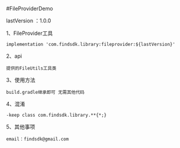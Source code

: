 #FileProviderDemo

lastVersion ：1.0.0

1、FileProvider工具

    implementation 'com.findsdk.library:fileprovider:${lastVersion}'

2、api

    提供的FileUtils工具类
        
3、使用方法

    build.gradle继承即可 无需其他代码
   

4、混淆

    -keep class com.findsdk.library.**{*;}

5、其他事项

    email：findsdk@gmail.com

